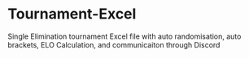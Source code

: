 # Tournament-Excel
Single Elimination tournament Excel file with auto randomisation, auto brackets, ELO Calculation, and communicaiton through Discord
